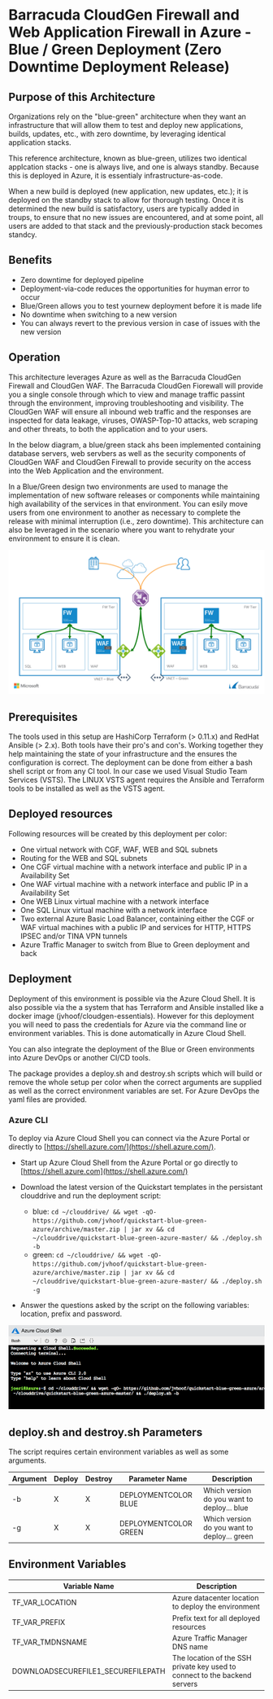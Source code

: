 # Barracuda CloudGen Firewall and Web Application Firewall in Azure - Blue / Green Deployment (Zero Downtime Deployment Release)

## Purpose of this Architecture
Organizations rely on the "blue-green" architecture when they want an infrastructure that will allow them to test and deploy new applications, builds, updates, etc., with zero downtime, by leveraging identical application stacks.  

This reference architecture, known as blue-green, utilizes two identical applcation stacks - one is always live, and one is always standby.  Because this is deployed in Azure, it is essentialy infrastructure-as-code.

When a new build is deployed (new application, new updates, etc.); it is deployed on the standby stack to allow for thorough testing.  Once it is determined the new build is satisfactory, users are typically added in troups, to ensure that no new issues are encountered, and at some point, all users are added to that stack and the previously-production stack becomes standcy.

## Benefits

- Zero downtime for deployed pipeline
- Deployment-via-code reduces the opportunities for huyman error to occur
- Blue/Green allows you to test yournew deployment before it is made life
- No downtime when switching to a new version
- You can always revert to the previous version in case of issues with the new version

## Operation

This architecture leverages Azure as well as the Barracuda CloudGen Firewall and CloudGen WAF. The Barracuda CloudGen Fiorewall will provide you a single console through which to view and manage traffic passint through the environment, improving troubleshooting and visibility.  The CloudGen WAF will ensure all inbound web traffic and the responses are inspected for data leakage, viruses, OWASP-Top-10 attacks, web scraping and other threats, to both the application and to your users.

In the below diagram, a blue/green stack ahs been implemented containing database servers, web servbers as well as the security components of CloudGen WAF and CloudGen Firewall to provide security on the access into the Web Application and the environment.

In a Blue/Green design two environments are used to manage the implementation of new software releases or components while maintaining high availability of the services in that environment.  You can esily move users from one environment to another as necessary to complete the release with minimal interruption (i.e., zero downtime).  This architecture can also be leveraged in the scenario where you want to rehydrate your environment to ensure it is clean.

![CGF Azure Network Architecture](images/cudalab-blue-green.png)

## Prerequisites
The tools used in this setup are HashiCorp Terraform (> 0.11.x) and RedHat Ansible (> 2.x). Both tools have their pro's and con's. Working together they help maintaining the state of your infrastructure and the ensures the configuration is correct. The deployment can be done from either a bash shell script or from any CI tool. In our case we used Visual Studio Team Services (VSTS). The LINUX VSTS agent requires the Ansible and Terraform tools to be installed as well as the VSTS agent.

## Deployed resources
Following resources will be created by this deployment per color:
- One virtual network with CGF, WAF, WEB and SQL subnets
- Routing for the WEB and SQL subnets
- One CGF virtual machine with a network interface and public IP in a Availability Set
- One WAF virtual machine with a network interface and public IP in a Availability Set
- One WEB Linux virtual machine with a network interface
- One SQL Linux virtual machine with a network interface
- Two external Azure Basic Load Balancer, containing either the CGF or WAF virtual machines with a public IP and services for HTTP, HTTPS IPSEC and/or TINA VPN tunnels
- Azure Traffic Manager to switch from Blue to Green deployment and back

## Deployment

Deployment of this environment is possible via the Azure Cloud Shell. It is also possible via the a system that has Terraform and Ansible installed like a docker image (jvhoof/cloudgen-essentials). However for this deployment you will need to pass the credentials for Azure via the command line or environment variables. This is done automatically in Azure Cloud Shell. 

You can also integrate the deployment of the Blue or Green environments into Azure DevOps or another CI/CD tools. 

The package provides a deploy.sh and destroy.sh scripts which will build or remove the whole setup per color when the correct arguments are supplied as well as the correct environment variables are set. For Azure DevOps the yaml files are provided.

### Azure CLI

To deploy via Azure Cloud Shell you can connect via the Azure Portal or directly to [https://shell.azure.com/](https://shell.azure.com/). 

- Start up Azure Cloud Shell from the Azure Portal or go directly to [https://shell.azure.com](https://shell.azure.com/)
- Download the latest version of the Quickstart templates in the persistant clouddrive and run the deployment script:

    - blue: `cd ~/clouddrive/ && wget -qO- https://github.com/jvhoof/quickstart-blue-green-azure/archive/master.zip | jar xv && cd ~/clouddrive/quickstart-blue-green-azure-master/ && ./deploy.sh -b`
    - green: `cd ~/clouddrive/ && wget -qO- https://github.com/jvhoof/quickstart-blue-green-azure/archive/master.zip | jar xv && cd ~/clouddrive/quickstart-blue-green-azure-master/ && ./deploy.sh -g`

- Answer the questions asked by the script on the following variables: location, prefix and password.

![Azure Cloud Shell Bash Edition](images/azurecloudshell1.png)

## deploy.sh and destroy.sh Parameters
The script requires certain environment variables as well as some arguments. 

| Argument | Deploy | Destroy | Parameter Name | Description
|---|---|---|---|---
-b | X | X | DEPLOYMENTCOLOR BLUE | Which version do you want to deploy... blue
-g | X | X | DEPLOYMENTCOLOR GREEN | Which version do you want to deploy... green

## Environment Variables

| Variable Name | Description
|---|---
TF_VAR_LOCATION | Azure datacenter location to deploy the environment
TF_VAR_PREFIX | Prefix text for all deployed resources
TF_VAR_TMDNSNAME | Azure Traffic Manager DNS name
DOWNLOADSECUREFILE1_SECUREFILEPATH | The location of the SSH private key used to connect to the backend servers




